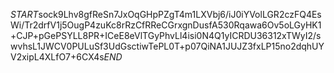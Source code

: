 $START$sock9Lhv8gfReSn7JxOqGHpPZgT4m1LXVbj6/iJ0iYVolLGR2czFQ4EsWi/Tr2drfV1j5OugP4zuKc8rRzCfRReCGrxgnDusfA530Rqawa6Ov5oLGyHK1+CJP+pGePSYLL8PR+ICeE8eVlTGyPhvLl4isi0N4Q1yICRDU36312xTWyI2/swvhsL1JWCV0PULuSf3UdGsctiwTePL0T+p07QiNA1JUJZ3fxLP15no2dqhUYV2xipL4XLfO7+6CX4s$END$